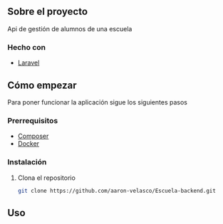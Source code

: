 <!-- ABOUT THE PROJECT -->
## Sobre el proyecto

Api de gestión de alumnos de una escuela


### Hecho con

* [Laravel](https://laravel.com)


<!-- GETTING STARTED -->
## Cómo empezar

Para poner funcionar la aplicación sigue los siguientes pasos

### Prerrequisitos

* [Composer](https://getcomposer.org/)
* [Docker](https://www.docker.com/get-started)

### Instalación

1. Clona el repositorio
   ```sh
   git clone https://github.com/aaron-velasco/Escuela-backend.git
   ```




<!-- USAGE EXAMPLES -->
## Uso

